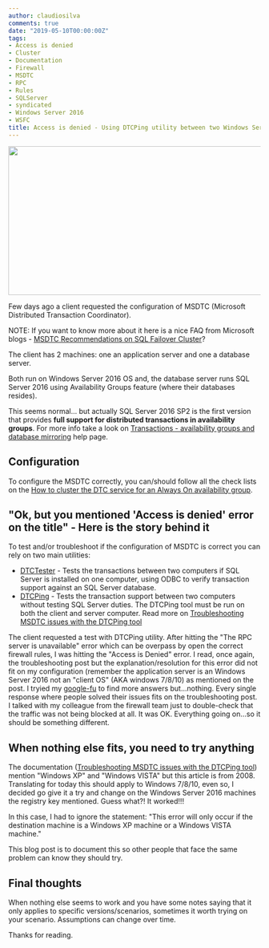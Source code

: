 ```yaml
---
author: claudiosilva
comments: true
date: "2019-05-10T00:00:00Z"
tags:
- Access is denied
- Cluster
- Documentation
- Firewall
- MSDTC
- RPC
- Rules
- SQLServer
- syndicated
- Windows Server 2016
- WSFC
title: Access is denied - Using DTCPing utility between two Windows Server 2016
---
```

<img src="https://claudioessilva.github.io/img/2019/05/featureimage_smaller-1.png" alt="" width="800" height="297" class="aligncenter size-full wp-image-1666" />

Few days ago a client requested the configuration of MSDTC (Microsoft Distributed Transaction Coordinator).

NOTE: If you want to know more about it here is a nice FAQ from Microsoft blogs - [MSDTC Recommendations on SQL Failover Cluster](https://blogs.msdn.microsoft.com/alwaysonpro/2014/01/15/msdtc-recommendations-on-sql-failover-cluster)?

The client has 2 machines: one an application server and one a database server.

Both run on Windows Server 2016 OS and, the database server runs SQL Server 2016 using Availability Groups feature (where their databases resides).

This seems normal... but actually SQL Server 2016 SP2 is the first version that provides **full support for distributed transactions in availability groups**.
For more info take a look on [Transactions - availability groups and database mirroring](https://docs.microsoft.com/en-us/sql/database-engine/availability-groups/windows/transactions-always-on-availability-and-database-mirroring) help page.

## Configuration

To configure the MSDTC correctly, you can/should follow all the check lists on the [How to cluster the DTC service for an Always On availability group](https://docs.microsoft.com/en-us/sql/database-engine/availability-groups/windows/cluster-dtc-for-sql-server-2016-availability-groups).

## "Ok, but you mentioned 'Access is denied' error on the title" - Here is the story behind it

To test and/or troubleshoot if the configuration of MSDTC is correct you can rely on two main utilities:<br />
 - [DTCTester](https://www.microsoft.com/en-ca/download/details.aspx?id=30746) - Tests the transactions between two computers if SQL Server is installed on one computer, using ODBC to verify transaction support against an SQL Server database.
 - [DTCPing](https://www.microsoft.com/en-ca/download/details.aspx?id=2868) - Tests the transaction support between two computers without testing SQL Server duties. The DTCPing tool must be run on both the client and server computer. Read more on [Troubleshooting MSDTC issues with the DTCPing tool](https://blogs.msdn.microsoft.com/puneetgupta/2008/11/12/troubleshooting-msdtc-issues-with-the-dtcping-tool/)

The client requested a test with DTCPing utility. After hitting the "The RPC server is unavailable" error which can be overpass by open the correct firewall rules, I was hitting the "Access is Denied" error.
I read, once again, the troubleshooting post but the explanation/resolution for this error did not fit on my configuration (remember the application server is an Windows Server 2016 not an "client OS" (AKA windows 7/8/10) as mentioned on the post.
I tryied my [google-fu](https://www.urbandictionary.com/define.php?term=google-fu) to find more answers but...nothing. Every single response where people solved their issues fits on the troubleshooting post.
I talked with my colleague from the firewall team just to double-check that the traffic was not being blocked at all. It was OK. Everything going on...so it should be something different.

## When nothing else fits, you need to try anything

The documentation ([Troubleshooting MSDTC issues with the DTCPing tool](https://blogs.msdn.microsoft.com/puneetgupta/2008/11/12/troubleshooting-msdtc-issues-with-the-dtcping-tool/)) mention "Windows XP" and "Windows VISTA" but this article is from 2008. Translating for today this should apply to Windows 7/8/10, even so, I decided go give it a try and change on the Windows Server 2016 machines the registry key mentioned.
Guess what?! It worked!!!

In this case, I had to ignore the statement: "This error will only occur if the destination machine is a Windows XP machine or a Windows VISTA machine."

This blog post is to document this so other people that face the same problem can know they should try.

## Final thoughts

When nothing else seems to work and you have some notes saying that it only applies to specific versions/scenarios, sometimes it worth trying on your scenario. Assumptions can change over time.

Thanks for reading.
